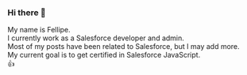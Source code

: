 ### Hi there 👋

My name is Fellipe.  
I currently work as a Salesforce developer and admin.  
Most of my posts have been related to Salesforce, but I may add more.  
My current goal is to get certified in Salesforce JavaScript.  
:thumbsup:

<!--
**fddemora/fddemora** is a ✨ _special_ ✨ repository because its `README.md` (this file) appears on your GitHub profile.

Here are some ideas to get you started:

- 🔭 I’m currently working on ...
- 🌱 I’m currently learning ...
- 👯 I’m looking to collaborate on ...
- 🤔 I’m looking for help with ...
- 💬 Ask me about ...
- 📫 How to reach me: ...
- 😄 Pronouns: ...
- ⚡ Fun fact: ...
-->
